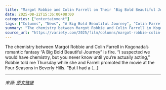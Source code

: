 ```yaml
---
title: "Margot Robbie and Colin Farrell on Their ‘Big Bold Beautiful Journey’ Chemistry and a ‘Hot’ Harley Quinn-Penguin Crossover: ‘That Would Be a Demented Couple’"
date: 2025-08-22T15:36:00+08:00
categories: ["entertainment"]
tags: ["Columns", "News", "A Big Bold Beautiful Journey", "Colin Farrell", "Harley Quinn", "Just For Variety", "Margot Robbie", "The Penguin"]
summary: "The chemistry between Margot Robbie and Colin Farrell in Kogonada’s romantic fantasy “A Big Bold Beautiful Journey&#8221; is fire. “I suspected we would have chemistry, but you never know until you’re"
source_url: "https://variety.com/2025/film/columns/margot-robbie-colin-farrell-big-bold-beautiful-journey-chemistry-harley-quinn-penguin-crossover-1236495472/"
---
```


The chemistry between Margot Robbie and Colin Farrell in Kogonada’s romantic fantasy “A Big Bold Beautiful Journey&#8221; is fire. “I suspected we would have chemistry, but you never know until you’re actually acting,” Robbie told me Thursday while she and Farrell promoted the movie at the Four Seasons in Beverly Hills. “But I had a [&#8230;]

---

*来源: [原文链接](https://variety.com/2025/film/columns/margot-robbie-colin-farrell-big-bold-beautiful-journey-chemistry-harley-quinn-penguin-crossover-1236495472/)*
